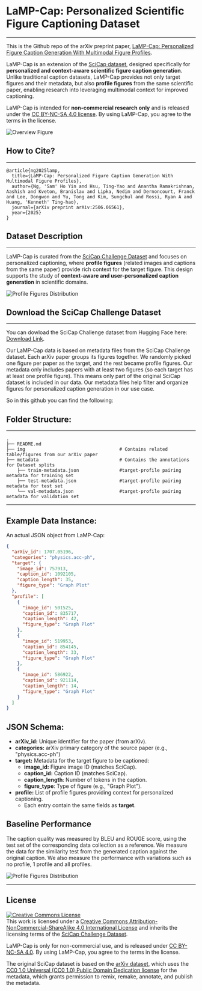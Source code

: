 # LaMP-Cap: Personalized Scientific Figure Captioning Dataset
---
This is the Github repo of the arXiv preprint paper, [LaMP-Cap: Personalized Figure Caption Generation With Multimodal Figure Profiles](https://arxiv.org/abs/2506.06561).

LaMP-Cap is an extension of the [SciCap dataset](https://aclanthology.org/2021.findings-emnlp.277/), designed specifically for **personalized and context-aware scientific figure caption generation**. Unlike traditional caption datasets, LaMP-Cap provides not only target figures and their metadata, but also **profile figures** from the same scientific paper, enabling research into leveraging multimodal context for improved captioning.

LaMP-Cap is intended for **non-commercial research only** and is released under the [CC BY-NC-SA 4.0 license](http://creativecommons.org/licenses/by-nc-sa/4.0/). By using LaMP-Cap, you agree to the terms in the license.

![Overview Figure](img/fig_overview.png)

## How to Cite?
---
```
@article{ng2025lamp,
  title={LaMP-Cap: Personalized Figure Caption Generation With Multimodal Figure Profiles},
  author={Ng, 'Sam' Ho Yin and Hsu, Ting-Yao and Anantha Ramakrishnan, Aashish and Kveton, Branislav and Lipka, Nedim and Dernoncourt, Franck and Lee, Dongwon and Yu, Tong and Kim, Sungchul and Rossi, Ryan A and Huang, 'Kenneth' Ting-hao},
  journal={arXiv preprint arXiv:2506.06561},
  year={2025}
}
```


## Dataset Description
---
LaMP-Cap is curated from the [SciCap Challenge Dataset](https://huggingface.co/datasets/CrowdAILab/scicap) and focuses on personalized captioning, where **profile figures** (related images and captions from the same paper) provide rich context for the target figure. This design supports the study of **context-aware and user-personalized caption generation** in scientific domains.

![Profile Figures Distribution](img/fig_profile-dist.png)


## Download the SciCap Challenge Dataset
---
You can dowload the SciCap Challenge dataset from Hugging Face here: [Download Link](https://huggingface.co/datasets/CrowdAILab/scicap).

Our LaMP-Cap data is based on metadata files from the SciCap Challenge dataset. Each arXiv paper groups its figures together. We randomly picked one figure per paper as the target, and the rest became profile figures. Our metadata only includes papers with at least two figures (so each target has at least one profile figure). This means only part of the original SciCap dataset is included in our data. Our metadata files help filter and organize figures for personalized caption generation in our use case.

So in this github you can find the following:

## Folder Structure:
---
```
.
├── README.md
├── img                                   # Contains related table/figures from our arXiv paper
├── metadata                              # Contains the annotations for Dataset splits
    ├── train-metadata.json               #target-profile pairing metadata for training set
    ├── test-metadata.json                #target-profile pairing metadata for test set 
    └── val-metadata.json                 #target-profile pairing metadata for validation set
```

---

## Example Data Instance:
An actual JSON object from LaMP-Cap:

```json
{
  "arXiv_id": 1707.05196,
  "categories": "physics.acc-ph",
  "target": {
    "image_id": 757913,
    "caption_id": 1092105,
    "caption_length": 35,
    "figure_type": "Graph Plot"
  },
  "profile": [
    {
      "image_id": 501525,
      "caption_id": 835717,
      "caption_length": 42,
      "figure_type": "Graph Plot"
    },
    {
      "image_id": 519953,
      "caption_id": 854145,
      "caption_length": 33,
      "figure_type": "Graph Plot"
    },
    {
      "image_id": 586922,
      "caption_id": 921114,
      "caption_length": 14,
      "figure_type": "Graph Plot"
    }
  ]
}

```

## JSON Schema:
- **arXiv_id:** Unique identifier for the paper (from arXiv).
- **categories:** arXiv primary category of the source paper (e.g., "physics.acc-ph")
- **target:** Metadata for the target figure to be captioned:
    - **image_id:** Figure image ID (matches SciCap).
    - **caption_id:** Caption ID (matches SciCap).
    - **caption_length**: Number of tokens in the caption.
    - **figure_type**: Type of figure (e.g., "Graph Plot").
- **profile:** List of profile figures providing context for personalized captioning.
    - Each entry contain the same fields as **target**.


## Baseline Performance
The caption quality was measured by BLEU and ROUGE score, using the test set of the corresponding data collection as a reference.
We measure the data for the similarity test from the generated caption against the original caption. We also measure the performance with variations such as no profile, 1 profile and all profiles.

![Profile Figures Distribution](img/table_generation-result.png)

---

## License
  
<a rel="license" href="http://creativecommons.org/licenses/by-nc-sa/4.0/"><img alt="Creative Commons License" style="border-width:0" src="https://i.creativecommons.org/l/by-nc-sa/4.0/88x31.png" /></a><br />This work is licensed under a <a rel="license" href="http://creativecommons.org/licenses/by-nc-sa/4.0/">Creative Commons Attribution-NonCommercial-ShareAlike 4.0 International License</a> and inherits the licensing terms of the <a href="https://huggingface.co/datasets/CrowdAILab/scicap">SciCap Challenge Dataset</a>.
  
LaMP-Cap is only for non-commercial use, and is released under <a rel="license" href="http://creativecommons.org/licenses/by-nc-sa/4.0/">CC BY-NC-SA 4.0</a>. By using LaMP-Cap, you agree to the terms in the license.

The original SciCap dataset is based on the [arXiv dataset](https://www.kaggle.com/Cornell-University/arxiv), which uses the [CC0 1.0 Universal (CC0 1.0) Public Domain Dedication license](https://creativecommons.org/publicdomain/zero/1.0/) for the metadata, which grants permission to remix, remake, annotate, and publish the metadata.
